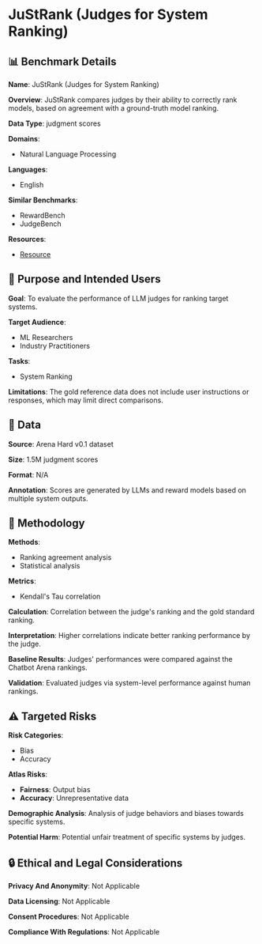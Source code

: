 # JuStRank (Judges for System Ranking)

## 📊 Benchmark Details

**Name**: JuStRank (Judges for System Ranking)

**Overview**: JuStRank compares judges by their ability to correctly rank models, based on agreement with a ground-truth model ranking.

**Data Type**: judgment scores

**Domains**:
- Natural Language Processing

**Languages**:
- English

**Similar Benchmarks**:
- RewardBench
- JudgeBench

**Resources**:
- [Resource](https://arxiv.org/abs/2412.09569)

## 🎯 Purpose and Intended Users

**Goal**: To evaluate the performance of LLM judges for ranking target systems.

**Target Audience**:
- ML Researchers
- Industry Practitioners

**Tasks**:
- System Ranking

**Limitations**: The gold reference data does not include user instructions or responses, which may limit direct comparisons.

## 💾 Data

**Source**: Arena Hard v0.1 dataset

**Size**: 1.5M judgment scores

**Format**: N/A

**Annotation**: Scores are generated by LLMs and reward models based on multiple system outputs.

## 🔬 Methodology

**Methods**:
- Ranking agreement analysis
- Statistical analysis

**Metrics**:
- Kendall's Tau correlation

**Calculation**: Correlation between the judge's ranking and the gold standard ranking.

**Interpretation**: Higher correlations indicate better ranking performance by the judge.

**Baseline Results**: Judges' performances were compared against the Chatbot Arena rankings.

**Validation**: Evaluated judges via system-level performance against human rankings.

## ⚠️ Targeted Risks

**Risk Categories**:
- Bias
- Accuracy

**Atlas Risks**:
- **Fairness**: Output bias
- **Accuracy**: Unrepresentative data

**Demographic Analysis**: Analysis of judge behaviors and biases towards specific systems.

**Potential Harm**: Potential unfair treatment of specific systems by judges.

## 🔒 Ethical and Legal Considerations

**Privacy And Anonymity**: Not Applicable

**Data Licensing**: Not Applicable

**Consent Procedures**: Not Applicable

**Compliance With Regulations**: Not Applicable
